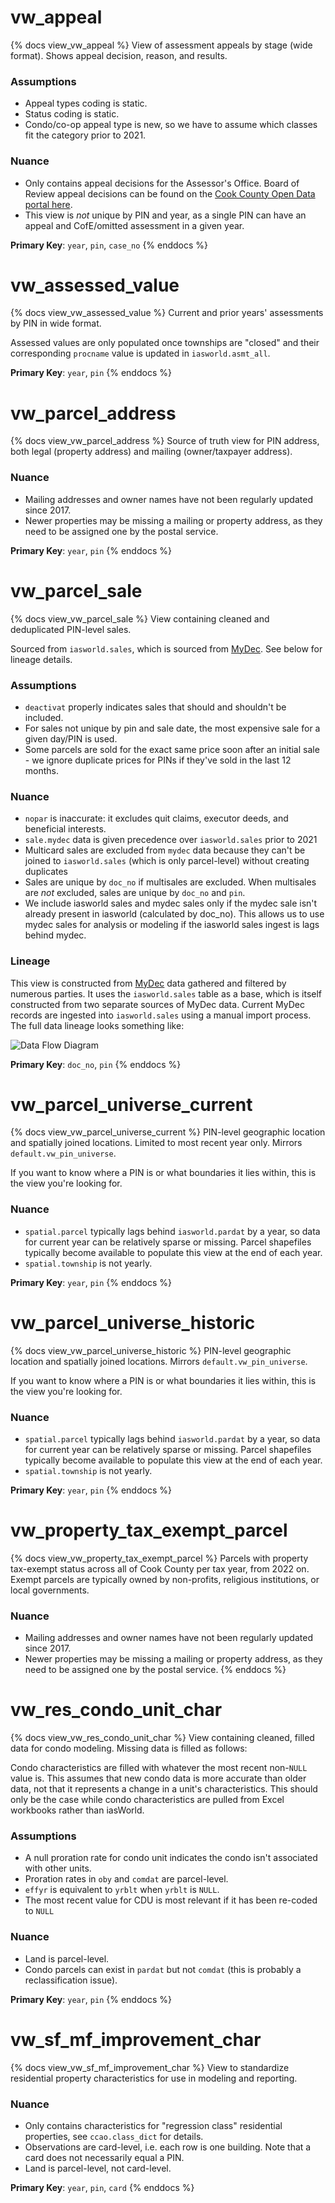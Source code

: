 # vw_appeal

{% docs view_vw_appeal %}
View of assessment appeals by stage (wide format). Shows appeal decision,
reason, and results.

### Assumptions

- Appeal types coding is static.
- Status coding is static.
- Condo/co-op appeal type is new, so we have to assume which classes fit the
  category prior to 2021.

### Nuance

- Only contains appeal decisions for the Assessor's Office. Board of Review
  appeal decisions can be found on the
  [Cook County Open Data portal here](https://datacatalog.cookcountyil.gov/Property-Taxation/Board-of-Review-Appeal-Decision-History/7pny-nedm).
- This view is _not_ unique by PIN and year, as a single PIN can have an
  appeal and CofE/omitted assessment in a given year.

**Primary Key**: `year`, `pin`, `case_no`
{% enddocs %}

# vw_assessed_value

{% docs view_vw_assessed_value %}
Current and prior years' assessments by PIN in wide format.

Assessed values are only populated once townships are "closed" and their
corresponding `procname` value is updated in `iasworld.asmt_all`.

**Primary Key**: `year`, `pin`
{% enddocs %}

# vw_parcel_address

{% docs view_vw_parcel_address %}
Source of truth view for PIN address, both legal (property address)
and mailing (owner/taxpayer address).

### Nuance

- Mailing addresses and owner names have not been regularly updated since 2017.
- Newer properties may be missing a mailing or property address, as they
  need to be assigned one by the postal service.

**Primary Key**: `year`, `pin`
{% enddocs %}

# vw_parcel_sale

{% docs view_vw_parcel_sale %}
View containing cleaned and deduplicated PIN-level sales.

Sourced from `iasworld.sales`, which is sourced from
[MyDec](https://mytax.illinois.gov/MyDec/_/). See below for lineage details.

### Assumptions

- `deactivat` properly indicates sales that should and shouldn't be included.
- For sales not unique by pin and sale date, the most expensive sale for a
  given day/PIN is used.
- Some parcels are sold for the exact same price soon after an initial sale -
  we ignore duplicate prices for PINs if they've sold in the last 12 months.

### Nuance

- `nopar` is inaccurate: it excludes quit claims, executor deeds,
  and beneficial interests.
- `sale.mydec` data is given precedence over `iasworld.sales` prior to 2021
- Multicard sales are excluded from `mydec` data because they can't be joined
  to `iasworld.sales` (which is only parcel-level) without creating duplicates
- Sales are unique by `doc_no` if multisales are excluded. When multisales are
  _not_ excluded, sales are unique by `doc_no` and `pin`.
- We include iasworld sales and mydec sales only if the mydec sale isn't already
  present in iasworld (calculated by doc_no). This allows us to use mydec sales
  for analysis or modeling if the iasworld sales ingest is lags behind mydec.

### Lineage

This view is constructed from [MyDec](https://mytax.illinois.gov/MyDec/_/) data
gathered and filtered by numerous parties. It uses the `iasworld.sales` table
as a base, which is itself constructed from two separate sources of MyDec data.
Current MyDec records are ingested into `iasworld.sales` using a manual import
process. The full data lineage looks something like:

![Data Flow Diagram](./assets/sales-lineage.svg)

**Primary Key**: `doc_no`, `pin`
{% enddocs %}

# vw_parcel_universe_current

{% docs view_vw_parcel_universe_current %}
PIN-level geographic location and spatially joined locations. Limited to most
recent year only. Mirrors `default.vw_pin_universe`.

If you want to know where a PIN is or what boundaries it lies within, this
is the view you're looking for.

### Nuance

- `spatial.parcel` typically lags behind `iasworld.pardat` by a year, so data
  for current year can be relatively sparse or missing. Parcel shapefiles
  typically become available to populate this view at the end of each year.
- `spatial.township` is not yearly.

**Primary Key**: `year`, `pin`
{% enddocs %}

# vw_parcel_universe_historic

{% docs view_vw_parcel_universe_historic %}
PIN-level geographic location and spatially joined locations. Mirrors `default.vw_pin_universe`.

If you want to know where a PIN is or what boundaries it lies within, this
is the view you're looking for.

### Nuance

- `spatial.parcel` typically lags behind `iasworld.pardat` by a year, so data
  for current year can be relatively sparse or missing. Parcel shapefiles
  typically become available to populate this view at the end of each year.
- `spatial.township` is not yearly.

**Primary Key**: `year`, `pin`
{% enddocs %}

# vw_property_tax_exempt_parcel

{% docs view_vw_property_tax_exempt_parcel %}
Parcels with property tax-exempt status across all of Cook County per tax year,
from 2022 on. Exempt parcels are typically owned by non-profits, religious
institutions, or local governments.

### Nuance

- Mailing addresses and owner names have not been regularly updated since 2017.
- Newer properties may be missing a mailing or property address, as they
  need to be assigned one by the postal service.
{% enddocs %}

# vw_res_condo_unit_char

{% docs view_vw_res_condo_unit_char %}
View containing cleaned, filled data for condo modeling. Missing data is
filled as follows:

Condo characteristics are filled with whatever the most recent non-`NULL`
value is. This assumes that new condo data is more accurate than older
data, not that it represents a change in a unit's characteristics. This
should only be the case while condo characteristics are pulled from Excel
workbooks rather than iasWorld.

### Assumptions

- A null proration rate for condo unit indicates the condo isn't associated
  with other units.
- Proration rates in `oby` and `comdat` are parcel-level.
- `effyr` is equivalent to `yrblt` when `yrblt` is `NULL`.
- The most recent value for CDU is most relevant if it has
  been re-coded to `NULL`

### Nuance

- Land is parcel-level.
- Condo parcels can exist in `pardat` but not `comdat` (this is probably a
  reclassification issue).

**Primary Key**: `year`, `pin`
{% enddocs %}

# vw_sf_mf_improvement_char

{% docs view_vw_sf_mf_improvement_char %}
View to standardize residential property characteristics for use in modeling
and reporting.

### Nuance

- Only contains characteristics for "regression class" residential properties,
  see `ccao.class_dict` for details.
- Observations are card-level, i.e. each row is one building. Note that a
  card does not necessarily equal a PIN.
- Land is parcel-level, not card-level.

**Primary Key**: `year`, `pin`, `card`
{% enddocs %}
